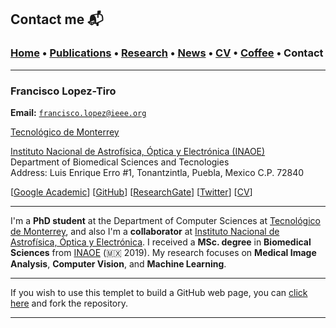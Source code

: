 
## Contact me 📬
###  [Home](/index) • [Publications](/publications) • [Research](/research) • [News](/news) • [CV](/brief_cv) • [Coffee](/coffee) • Contact

---

### **Francisco Lopez-Tiro**
**Email:** [`francisco.lopez@ieee.org`](mailto:francisco.lopez@ieee.org?subject=%20Hello,%20Francisco)      

[Tecnológico de Monterrey](https://tec.mx/es)




[Instituto Nacional de Astrofísica, Óptica y Electrónica (INAOE)](https://www.inaoep.mx)    
Department of Biomedical Sciences and Tecnologies                                           
Address: Luis Enrique Erro #1, Tonantzintla, Puebla, Mexico C.P. 72840                               
                                                           
[[Google Academic](https://scholar.google.es/citations?user=IlG06bYAAAAJ&hl=es/)]
[[GitHub](https://github.com/friscolt)]
[[ResearchGate](https://www.researchgate.net/profile/Francisco-Lopez-Tiro)]
[[Twitter](https://twitter.com/Friscolt)]
[[CV](/files/CV_FranciscoLopez.pdf)]



---

I'm a **PhD student** at the Department of Computer Sciences at [Tecnológico de Monterrey](https://tec.mx/es), and also I'm a **collaborator** at [Instituto Nacional de Astrofísica, Óptica y Electrónica](https://www.inaoep.mx). I received a **MSc. degree** in **Biomedical Sciences** from [INAOE](https://www.inaoep.mx) (🇲🇽 2019). My research focuses on **Medical Image Analysis**, **Computer Vision**, and **Machine Learning**.

---

If you wish to use this templet to build a GitHub web page, you can [click here](https://github.com/friscolt/friscolt.github.io) and fork the repository. 

---
